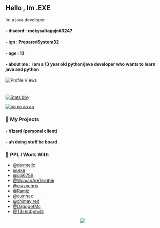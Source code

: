 ## Hello , Im .EXE

Im a java developer

#### - discord : rockysaltagajn#3247
#### - ign : PreparedSystem32
#### - age : 13
#### - about me : i am a 13 year old python/java developer who wants to learn java and python
![Profile Views](https://komarev.com/ghpvc/?username=master7720)

#



[![Stats bby](https://github-readme-stats.vercel.app/api?username=.exe&theme=dark)](https://github.com/anuraghazra/github-readme-stats)

[![oo oo aa aa](https://github-readme-stats.vercel.app/api/top-langs/?username=.exe&theme=dark)](https://github.com/anuraghazra/github-readme-stats)
### 🚀 My Projects
#### - h1zard (personal client)
#### - uh doing stuff bc board
####

  
### 👻 PPL I Work With

- [@devmello](https://github.com/DevMello)
- [@.exe](https://github.com/MSUgamer576)
- [@cpj6789](https://github.com/cpj6789)
- [@WomanAreTerrible](https://github.com/WomenAreTerrible)
- [@crazychris](https://github.com/crazychris9101)
- [@Ramiz](https://github.com/Shadow-Sharingan)
- [@cumhax](https://github.com/CumHax)
- [@chimay red](https://github.com/Chimay-Red)
- [@DagggotMc](https://github.com/DagggotMc)
- [@T3chn0phyl3](https://github.com/T3chn0phyl3)


<p align="center">
  <img src="https://count.getloli.com/get/@master7720?theme=gelbooru" />
</p>


